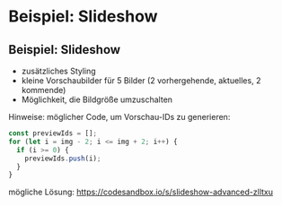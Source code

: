 # Beispiel: Slideshow

## Beispiel: Slideshow

- zusätzliches Styling
- kleine Vorschaubilder für 5 Bilder (2 vorhergehende, aktuelles, 2 kommende)
- Möglichkeit, die Bildgröße umzuschalten

Hinweise: möglicher Code, um Vorschau-IDs zu generieren:

```js
const previewIds = [];
for (let i = img - 2; i <= img + 2; i++) {
  if (i >= 0) {
    previewIds.push(i);
  }
}
```

mögliche Lösung: https://codesandbox.io/s/slideshow-advanced-zlltxu
